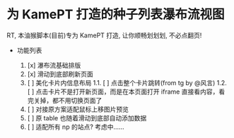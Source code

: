 # 为 KamePT 打造的种子列表瀑布流视图

RT, 本油猴脚本(目前)专为 KamePT 打造, 让你顺畅划划划, 不必点翻页!

- 功能列表

  1. [x] 瀑布流基础排版
  2. [x] 滑动到底部刷新页面
  3. [ ] 美化卡片内信息布局
         1.1. [ ] 点击整个卡片跳转(from tg by @风言)
         1.2. [ ] 点击卡片不是打开新页面，而是在本页面打开 iframe 直接看内容，看完关掉，都不用切换页面了
  4. [ ] 对接原方案适配鼠标上移图片预览
  5. [ ] 原 table 也随着滑动到底部自动添加数据
  6. [ ] 适配所有 np 的站点? 考虑中......

